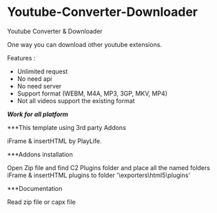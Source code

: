 # Youtube-Converter-Downloader
Youtube Converter &amp; Downloader


One way you can download other youtube extensions.

Features :

 - Unlimited request
 - No need api
 - No need server
 - Support format (WEBM, M4A, MP3, 3GP, MKV, MP4)
 - Not all videos support the existing format

***Work for all platform***

***This template using 3rd party Addons

iFrame & insertHTML by PlayLife.

***Addons installation

Open Zip file and find C2 Plugins folder and place all the named folders iFrame & insertHTML plugins to folder '<install path>\exporters\html5\plugins'

***Documentation

Read zip file or capx file
